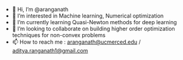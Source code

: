 - 👋 Hi, I’m @aranganath
- 👀 I’m interested in Machine learning, Numerical optimization
- 🌱 I’m currently learning Quasi-Newton methods for deep learning
- 💞️ I’m looking to collaborate on building higher order optimization techniques for non-convex problems
- 📫 How to reach me : aranganath@ucmerced.edu / aditya.ranganath1@gmail.com

<!---
aranganath/aranganath is a ✨ special ✨ repository because its `README.md` (this file) appears on your GitHub profile.
You can click the Preview link to take a look at your changes.
--->
